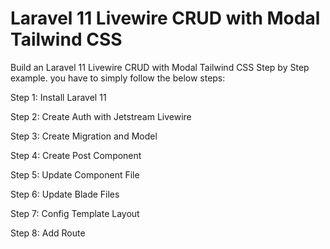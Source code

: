 # Laravel 11 Livewire CRUD with Modal Tailwind CSS
Build an Laravel 11 Livewire CRUD with Modal Tailwind CSS Step by Step example. you have to simply follow the below steps:

Step 1: Install Laravel 11

Step 2: Create Auth with Jetstream Livewire

Step 3: Create Migration and Model

Step 4: Create Post Component

Step 5: Update Component File 

Step 6: Update Blade Files

Step 7: Config Template Layout

Step 8: Add Route
